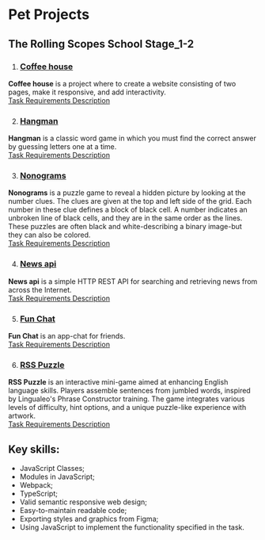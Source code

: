 # Pet Projects

## The Rolling Scopes School Stage_1-2

1. ### [Coffee house](https://letanatol.github.io/pet-projects_R_S_School_stage_1-2/coffee-house/pages/main/)<br/>
**Coffee house** is a project where to create a website consisting of two pages, make it responsive, and add interactivity. <br/> [Task Requirements Description](https://github.com/rolling-scopes-school/tasks/blob/master/tasks/coffee-house/coffee-house.md)

2. ### [Hangman](https://letanatol.github.io/pet-projects_R_S_School_stage_1-2/hangman/)<br/>
**Hangman** is a classic word game in which you must find the correct answer by guessing letters one at a time. <br/> [Task Requirements Description](https://github.com/rolling-scopes-school/tasks/blob/master/stage1/tasks/hangman/README.md)

3. ### [Nonograms](https://letanatol.github.io/pet-projects_R_S_School_stage_1-2/nonograms/)<br/>
**Nonograms** is a puzzle game to reveal a hidden picture by looking at the number clues. The clues are given at the top and left side of the grid. Each number in these clue defines a block of black cell. A number indicates an unbroken line of black cells, and they are in the same order as the lines. These puzzles are often black and white-describing a binary image-but they can also be colored. <br/> [Task Requirements Description](https://github.com/rolling-scopes-school/tasks/blob/master/tasks/nonograms/README.md)

4. ### [News api](https://letanatol.github.io/pet-projects_R_S_School_stage_1-2/news-api/)<br/>
**News api** is a simple HTTP REST API for searching and retrieving news from across the Internet. <br/> [Task Requirements Description](https://github.com/rolling-scopes-school/tasks/blob/master/tasks/migration-newip-to-ts.md)

5. ### [Fun Chat](https://letanatol.github.io/pet-projects_R_S_School_stage_1-2/fun-chat/)<br/>
**Fun Chat** is an app-сhat for friends. <br/> [Task Requirements Description](https://github.com/rolling-scopes-school/tasks/blob/master/stage2/tasks/fun-chat/README.md)

6. ### [RSS Puzzle](https://letanatol.github.io/pet-projects_R_S_School_stage_1-2/rss-puzzle/)<br/>
**RSS Puzzle** is an interactive mini-game aimed at enhancing English language skills. Players assemble sentences from jumbled words, inspired by Lingualeo's Phrase Constructor training. The game integrates various levels of difficulty, hint options, and a unique puzzle-like experience with artwork. <br/> [Task Requirements Description](https://github.com/rolling-scopes-school/tasks/blob/master/stage2/tasks/puzzle/README.md)



## Key skills:

- JavaScript Classes;
- Modules in JavaScript;
- Webpack;
- TypeScript;
- Valid semantic responsive web design;
- Easy-to-maintain readable code;
- Exporting styles and graphics from Figma;
- Using JavaScript to implement the functionality specified in the task.
